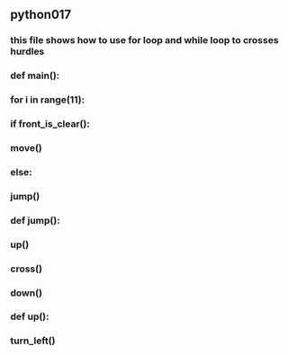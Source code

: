 ## python017
### this file shows how to use for loop and while loop to crosses hurdles
### def main():
###     for i in range(11):
###         if front_is_clear():
###            move()
###         else:
###            jump()


### def jump():
###     up()
###     cross()
###     down()


### def up():
###     turn_left()
<!-- ###     karel is facing north -->

